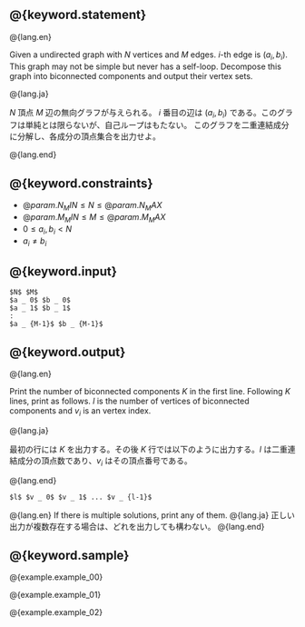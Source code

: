 ## @{keyword.statement}

@{lang.en}

Given a undirected graph with $N$ vertices and $M$ edges. $i$-th edge is $(a _ i, b _ i)$. This graph may not be simple but never has a self-loop.
Decompose this graph into biconnected components and output their vertex sets.

@{lang.ja}

$N$ 頂点 $M$ 辺の無向グラフが与えられる。 $i$ 番目の辺は $(a _ i, b _ i)$ である。このグラフは単純とは限らないが、自己ループはもたない。
このグラフを二重連結成分に分解し、各成分の頂点集合を出力せよ。

@{lang.end}


## @{keyword.constraints}

- $@{param.N_MIN} \leq N \leq @{param.N_MAX}$
- $@{param.M_MIN} \leq M \leq @{param.M_MAX}$
- $0 \leq a _ i, b _ i \lt N$
- $a _ i \neq b _ i$

## @{keyword.input}

~~~
$N$ $M$
$a _ 0$ $b _ 0$
$a _ 1$ $b _ 1$
:
$a _ {M-1}$ $b _ {M-1}$
~~~

## @{keyword.output}

@{lang.en}

Print the number of biconnected components $K$ in the first line.
Following $K$ lines, print as follows. $l$ is the number of vertices of biconnected components and $v _ i$ is an vertex index.

@{lang.ja}

最初の行には $K$ を出力する。その後 $K$ 行では以下のように出力する。$l$ は二重連結成分の頂点数であり、$v _ i$ はその頂点番号である。

@{lang.end}

~~~
$l$ $v _ 0$ $v _ 1$ ... $v _ {l-1}$
~~~

@{lang.en}
If there is multiple solutions, print any of them.
@{lang.ja}
正しい出力が複数存在する場合は、どれを出力しても構わない。
@{lang.end}

## @{keyword.sample}

@{example.example_00}

@{example.example_01}

@{example.example_02}
